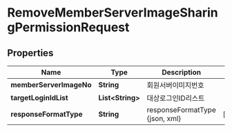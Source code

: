 
# RemoveMemberServerImageSharingPermissionRequest

## Properties
Name | Type | Description | Notes
------------ | ------------- | ------------- | -------------
**memberServerImageNo** | **String** | 회원서버이미지번호 | 
**targetLoginIdList** | **List&lt;String&gt;** | 대상로그인ID리스트 | 
**responseFormatType** | **String** | responseFormatType {json, xml} |  [optional]



